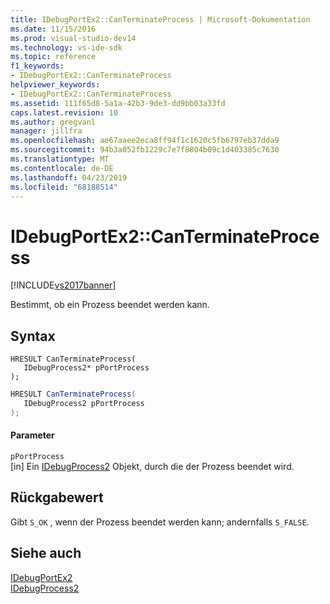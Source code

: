 ```yaml
---
title: IDebugPortEx2::CanTerminateProcess | Microsoft-Dokumentation
ms.date: 11/15/2016
ms.prod: visual-studio-dev14
ms.technology: vs-ide-sdk
ms.topic: reference
f1_keywords:
- IDebugPortEx2::CanTerminateProcess
helpviewer_keywords:
- IDebugPortEx2::CanTerminateProcess
ms.assetid: 111f65d8-5a1a-42b3-9de3-dd9bb03a33fd
caps.latest.revision: 10
ms.author: gregvanl
manager: jillfra
ms.openlocfilehash: ae67aaee2eca8ff94f1c1620c5fb6797eb37dda9
ms.sourcegitcommit: 94b3a052fb1229c7e7f8804b09c1d403385c7630
ms.translationtype: MT
ms.contentlocale: de-DE
ms.lasthandoff: 04/23/2019
ms.locfileid: "68188514"
---
```

# <a name="idebugportex2canterminateprocess"></a>IDebugPortEx2::CanTerminateProcess
[!INCLUDE[vs2017banner](../../../includes/vs2017banner.md)]

Bestimmt, ob ein Prozess beendet werden kann.  
  
## <a name="syntax"></a>Syntax  
  
```cpp#  
HRESULT CanTerminateProcess(   
   IDebugProcess2* pPortProcess  
);  
```  
  
```csharp  
HRESULT CanTerminateProcess(   
   IDebugProcess2 pPortProcess  
);  
```  
  
#### <a name="parameters"></a>Parameter  
 `pPortProcess`  
 [in] Ein [IDebugProcess2](../../../extensibility/debugger/reference/idebugprocess2.md) Objekt, durch die der Prozess beendet wird.  
  
## <a name="return-value"></a>Rückgabewert  
 Gibt `S_OK` , wenn der Prozess beendet werden kann; andernfalls `S_FALSE`.  
  
## <a name="see-also"></a>Siehe auch  
 [IDebugPortEx2](../../../extensibility/debugger/reference/idebugportex2.md)   
 [IDebugProcess2](../../../extensibility/debugger/reference/idebugprocess2.md)
